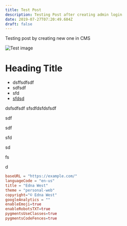 ```yaml
---
title: Test Post
description: Testing Post after creating admin login
date: 2019-07-27T07:20:49.604Z
draft: false
---
```

Testing post by creating new one in CMS

![Test image](/images/gohper.png "test image")

# Heading Title

* dsffsdfsdf
* sdfsdf
* sfd
* [sfdsd](www.google.com)

dsfsdfsdf sfsdfdsfdsfsdf

sdf

sdf

sfd

sd

fs

d

```TOML
baseURL = "https://example.com/"
languageCode = "en-us"
title = "Edna West"
theme = "personal-web"
copyright="© Edna West"
googleAnalytics = ""
enableEmoji=true
enableRobotsTXT=true
pygmentsUseClasses=true
pygmentsCodeFences=true
```
